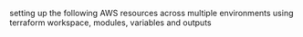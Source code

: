 setting up the following AWS resources across multiple environments using terraform workspace, modules, variables and outputs

